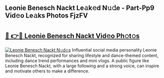 ## Leonie Benesch Nackt Le𝚊k𝚎d N𝚞𝚍e - Part-Pp9 Vid𝚎o Le𝚊ks Photos FjzFV

# <h2><a href="http://fb5oei.evod.top/?m=Leonie+Benesch+Nackt">🔗 👉🔴 Leonie Benesch Nackt Vid𝚎o Ph𝚘t𝚘s</a></h2>

[![Leonie Benesch Nackt N𝚞d𝚎s](https://i.imgur.com/8V9OHl7.gif)](http://fb5oei.evod.top/?m=Leonie+Benesch+Nackt)
Influential social media personality Leonie Benesch Nackt, recognized for sharing lifestyle and dance-themed content, including dance trend performances and mini vlogs. A public figure like Leonie Benesch Nackt, with a large following and a strong voice, can inspire and motivate others to make a difference. 
